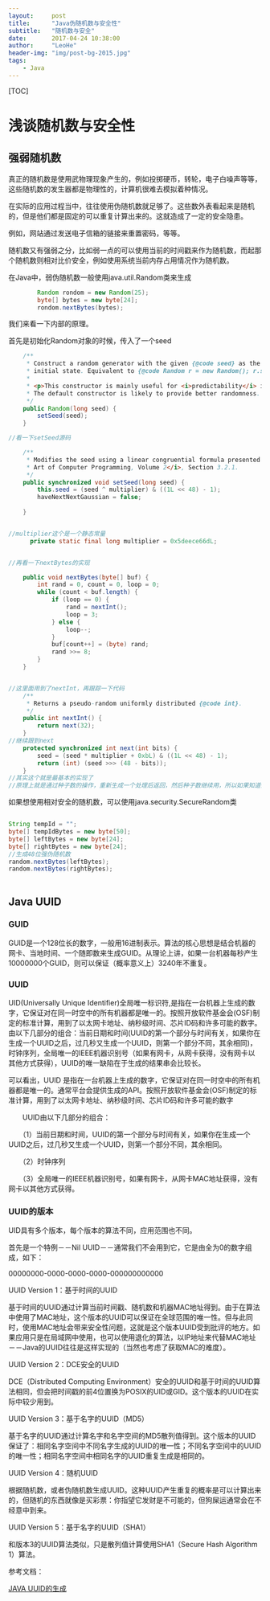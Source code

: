 ```yaml
---
layout:     post
title:      "Java伪随机数与安全性"
subtitle:   "随机数与安全"
date:       2017-04-24 10:38:00
author:     "LeoHe"
header-img: "img/post-bg-2015.jpg"
tags:
    - Java
---
```


[TOC]

# 浅谈随机数与安全性

## 强弱随机数

真正的随机数是使用武物理现象产生的，例如投掷硬币，转轮，电子白噪声等等，这些随机数的发生器都是物理性的，计算机很难去模拟着种情况。

在实际的应用过程当中，往往使用伪随机数就足够了。这些数外表看起来是随机的，但是他们都是固定的可以重复计算出来的。这就造成了一定的安全隐患。

例如，网站通过发送电子信箱的链接来重置密码，等等。

随机数又有强弱之分，比如弱一点的可以使用当前的时间戳来作为随机数，而起那个随机数则相对比价安全，例如使用系统当前内存占用情况作为随机数。



在Java中，弱伪随机数一般使用java.util.Random类来生成

```java
        Random rondom = new Random(25);
        byte[] bytes = new byte[24];
        rondom.nextBytes(bytes);
```

我们来看一下内部的原理。

首先是初始化Random对象的时候，传入了一个seed

```java
    /**
     * Construct a random generator with the given {@code seed} as the
     * initial state. Equivalent to {@code Random r = new Random(); r.setSeed(seed);}.
     *
     * <p>This constructor is mainly useful for <i>predictability</i> in tests.
     * The default constructor is likely to provide better randomness.
     */
    public Random(long seed) {
        setSeed(seed);
    }

//看一下setSeed源码

    /**
     * Modifies the seed using a linear congruential formula presented in <i>The
     * Art of Computer Programming, Volume 2</i>, Section 3.2.1.
     */
    public synchronized void setSeed(long seed) {
        this.seed = (seed ^ multiplier) & ((1L << 48) - 1);
        haveNextNextGaussian = false;
    
    }


//multiplier这个是一个静态常量
      private static final long multiplier = 0x5deece66dL;


//再看一下nextBytes的实现

    public void nextBytes(byte[] buf) {
        int rand = 0, count = 0, loop = 0;
        while (count < buf.length) {
            if (loop == 0) {
                rand = nextInt();
                loop = 3;
            } else {
                loop--;
            }
            buf[count++] = (byte) rand;
            rand >>= 8;
        }
    }


//这里面用到了nextInt，再跟踪一下代码
    /**
     * Returns a pseudo-random uniformly distributed {@code int}.
     */
    public int nextInt() {
        return next(32);
    }
//继续跟到next
    protected synchronized int next(int bits) {
        seed = (seed * multiplier + 0xbL) & ((1L << 48) - 1);
        return (int) (seed >>> (48 - bits));
    }
//其实这个就是最基本的实现了
//原理上就是通过种子数的操作，重新生成一个处理后返回，然后种子数继续用，所以如果知道你的种子数，那么这个随机数就是可预测的了。

```



如果想使用相对安全的随机数，可以使用java.security.SecureRandom类

```java

String tempId = "";
byte[] tempIdBytes = new byte[50];
byte[] leftBytes = new byte[24];
byte[] rightBytes = new byte[24];
//生成48位强伪随机数
random.nextBytes(leftBytes);
random.nextBytes(rightBytes);
      
```







## Java UUID 



### GUID

GUID是一个128位长的数字，一般用16进制表示。算法的核心思想是结合机器的网卡、当地时间、一个随即数来生成GUID。从理论上讲，如果一台机器每秒产生10000000个GUID，则可以保证（概率意义上）3240年不重复。

### UUID

UID(Universally Unique Identifier)全局唯一标识符,是指在一台机器上生成的数字，它保证对在同一时空中的所有机器都是唯一的。按照开放软件基金会(OSF)制定的标准计算，用到了以太网卡地址、纳秒级时间、芯片ID码和许多可能的数字。由以下几部分的组合：当前日期和时间(UUID的第一个部分与时间有关，如果你在生成一个UUID之后，过几秒又生成一个UUID，则第一个部分不同，其余相同)，时钟序列，全局唯一的IEEE机器识别号（如果有网卡，从网卡获得，没有网卡以其他方式获得），UUID的唯一缺陷在于生成的结果串会比较长。 

可以看出，UUID 是指在一台机器上生成的数字，它保证对在同一时空中的所有机器都是唯一的。通常平台会提供生成的API。按照开放软件基金会(OSF)制定的标准计算，用到了以太网卡地址、纳秒级时间、芯片ID码和许多可能的数字

　　UUID由以下几部分的组合：

　　（1）当前日期和时间，UUID的第一个部分与时间有关，如果你在生成一个UUID之后，过几秒又生成一个UUID，则第一个部分不同，其余相同。

　　（2）时钟序列

　　（3）全局唯一的IEEE机器识别号，如果有网卡，从网卡MAC地址获得，没有网卡以其他方式获得。

### UUID的版本

UID具有多个版本，每个版本的算法不同，应用范围也不同。

首先是一个特例－－Nil UUID－－通常我们不会用到它，它是由全为0的数字组成，如下：

00000000-0000-0000-0000-000000000000

UUID Version 1：基于时间的UUID

基于时间的UUID通过计算当前时间戳、随机数和机器MAC地址得到。由于在算法中使用了MAC地址，这个版本的UUID可以保证在全球范围的唯一性。但与此同时，使用MAC地址会带来安全性问题，这就是这个版本UUID受到批评的地方。如果应用只是在局域网中使用，也可以使用退化的算法，以IP地址来代替MAC地址－－Java的UUID往往是这样实现的（当然也考虑了获取MAC的难度）。

UUID Version 2：DCE安全的UUID

DCE（Distributed Computing Environment）安全的UUID和基于时间的UUID算法相同，但会把时间戳的前4位置换为POSIX的UID或GID。这个版本的UUID在实际中较少用到。

UUID Version 3：基于名字的UUID（MD5）

基于名字的UUID通过计算名字和名字空间的MD5散列值得到。这个版本的UUID保证了：相同名字空间中不同名字生成的UUID的唯一性；不同名字空间中的UUID的唯一性；相同名字空间中相同名字的UUID重复生成是相同的。

UUID Version 4：随机UUID

根据随机数，或者伪随机数生成UUID。这种UUID产生重复的概率是可以计算出来的，但随机的东西就像是买彩票：你指望它发财是不可能的，但狗屎运通常会在不经意中到来。

UUID Version 5：基于名字的UUID（SHA1）

和版本3的UUID算法类似，只是散列值计算使用SHA1（Secure Hash Algorithm 1）算法。







参考文档：

[JAVA UUID的生成](http://www.cnblogs.com/jdonson/archive/2009/07/22/1528466.html)



